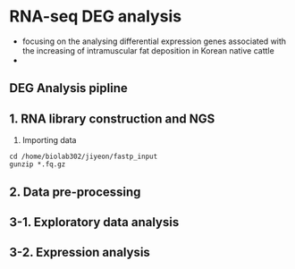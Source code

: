 # RNA-seq DEG analysis
  - focusing on the analysing differential expression genes associated with the increasing of intramuscular fat deposition in Korean native cattle
  - 


## DEG Analysis pipline

## 1. RNA library construction and NGS
  1) Importing data
```
cd /home/biolab302/jiyeon/fastp_input
gunzip *.fq.gz
```


## 2. Data pre-processing


## 3-1. Exploratory data analysis


## 3-2. Expression analysis

